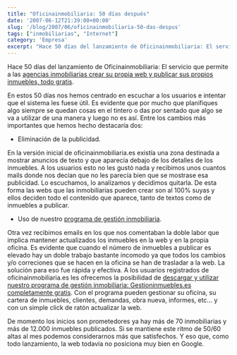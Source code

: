 ```yaml
---
title: "Oficinainmobiliaria: 50 días después"
date: '2007-06-12T21:39:00+00:00'
slug: '/blog/2007/06/oficinainmobiliaria-50-das-despus'
tags: ["inmobiliarias", "Internet"]
category: 'Empresa'
excerpt: "Hace 50 días del lanzamiento de Oficinainmobiliaria: El servicio que permite a las [agencias inmobiliarias crear su propia web y publicar sus propios inmuebles, todo gratis]("
---
```

Hace 50 días del lanzamiento de Oficinainmobiliaria: El servicio que permite a las [agencias inmobiliarias crear su propia web y publicar sus propios inmuebles, todo gratis](http://www.oficinainmobiliaria.es).

En estos 50 días nos hemos centrado en escuchar a los usuarios e intentar que el sistema les fuese útil. Es evidente que por mucho que planifiques algo siempre se quedan cosas en el tintero o das por sentado que algo se va a utilizar de una manera y luego no es así. Entre los cambios más importantes que hemos hecho destacaría dos:

- Eliminación de la publicidad.

En la versión inicial de oficinainmobiliaria.es existía una zona destinada a mostrar anuncios de texto y que aparecía debajo de los detalles de los inmuebles. A los usuarios esto no les gustó nada y recibimos unos cuantos mails donde nos decían que no les parecía bien que se mostrase esa publicidad. Lo escuchamos, lo analizamos y decidimos quitarla. De esta forma las webs que las inmobiliarias pueden crear son al 100% suyas y ellos deciden todo el contenido que aparece, tanto de textos como de inmuebles a publicar.

- Uso de nuestro [programa de gestión inmobiliaria](http://www.gestioninmuebles.es).

Otra vez recibimos emails en los que nos comentaban la doble labor que implica mantener actualizados los inmuebles en la web y en la propia oficina. Es evidente que cuando el número de inmuebles a publicar es elevado hay un doble trabajo bastante incomodo ya que todos los cambios y/o correciones que se hacen en la oficina se han de trasladar a la web. La solución para eso fue rápida y efectiva. A los usuarios registrados de oficinainmobiliaria.es les ofrecemos la posibilidad de [descargar y utilizar nuestro programa de gestión inmobiliaria: Gestioninmuebles.es completamente gratis](http://www.oficinainmobiliaria.es/index.php). Con el programa pueden gestionar su oficina, su cartera de inmuebles, clientes, demandas, obra nueva, informes, etc... y con un simple click de ratón actualizar la web.

De momento los inicios son prometedores ya hay más de 70 inmobiliarias y más de 12.000 inmuebles publicados. Si se mantiene este ritmo de 50/60 altas al mes podemos considerarnos más que satisfechos. Y eso que, como todo lanzamiento, la web todavía no posiciona muy bien en Google.


